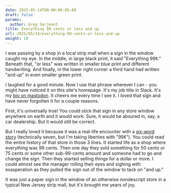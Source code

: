 ```yaml
---
date: 2025-05-14T00:00:00-05:00
draft: false
params:
  author: Greg Sarjeant
title: Everything 99 cents or less and up
url: 2025/05/14/everything-99-cents-or-less-and-up
weight: 10
---
```


I was passing by a shop in a local strip mall when a sign in the window caught my eye. In the middle, in large black print, it said "Everything 99¢." Beneath that, "or less" was written in smaller blue print and different handwriting. And finally, in the lower right corner a third hand had written "and up" in even smaller green print.

I laughed for a good minute. Now I use that phrase wherever I can - you might have noticed it on this site's homepage. It's my job title in Slack. It's my [bio on mastodon](https://social.subcultureofone.org/@greg). It cheers me every time I see it. I loved that sign and have never forgotten it for a couple reasons.

First, it's universally true! You could stick that sign in any store window anywhere on earth and it would work. Sure, it would be absured in, say, a car dealership. But it would still be correct.

But I really loved it because it was a real-life encounter with a [six-word story](https://en.wikipedia.org/wiki/For_sale:_baby_shoes,_never_worn) (technically seven, but I'm taking liberties with "99¢"). You could read the entire history of that store in those 3 lines. It started life as a shop where everything was 99 cents. Then one day they sold something for 50 cents or 75 cents or some other sub-99-cents amount and someone had to go and change the sign. Then they started selling things for a dollar or more. I could almost see the manager rolling their eyes and sighing with exasperation as they pulled the sign out of the window to tack on "and up."

It was just a paper sign in the window of an otherwise nondescript store in a typical New Jersey strip mall, but it's brought me years of joy.